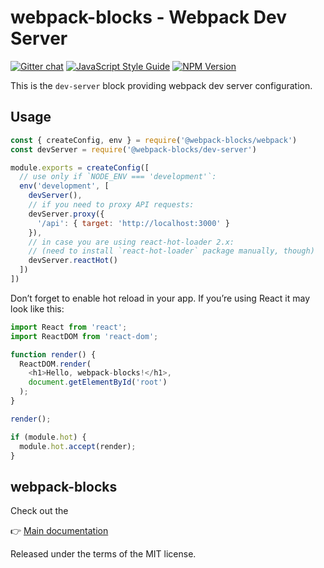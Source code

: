 # webpack-blocks - Webpack Dev Server

[![Gitter chat](https://badges.gitter.im/webpack-blocks.svg)](https://gitter.im/webpack-blocks)
[![JavaScript Style Guide](https://img.shields.io/badge/code%20style-standard-brightgreen.svg)](http://standardjs.com/)
[![NPM Version](https://img.shields.io/npm/v/@webpack-blocks/dev-server.svg)](https://www.npmjs.com/package/@webpack-blocks/dev-server)

This is the `dev-server` block providing webpack dev server configuration.


## Usage

```js
const { createConfig, env } = require('@webpack-blocks/webpack')
const devServer = require('@webpack-blocks/dev-server')

module.exports = createConfig([
  // use only if `NODE_ENV === 'development'`:
  env('development', [
    devServer(),
    // if you need to proxy API requests:
    devServer.proxy({
      '/api': { target: 'http://localhost:3000' }
    }),
    // in case you are using react-hot-loader 2.x:
    // (need to install `react-hot-loader` package manually, though)
    devServer.reactHot()
  ])
])
```

Don’t forget to enable hot reload in your app. If you’re using React it may look like this:

```js
import React from 'react';
import ReactDOM from 'react-dom';

function render() {
  ReactDOM.render(
    <h1>Hello, webpack-blocks!</h1>,
    document.getElementById('root')
  );
}

render();

if (module.hot) {
  module.hot.accept(render);
}
```

## webpack-blocks

Check out the

👉 [Main documentation](https://github.com/andywer/webpack-blocks)

Released under the terms of the MIT license.
